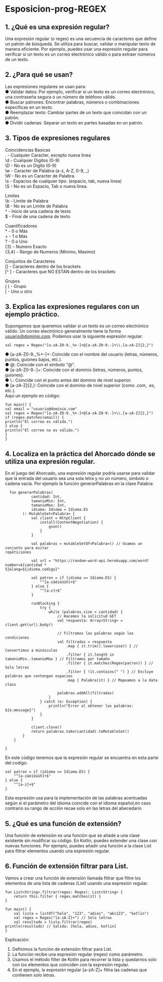 # Esposicion-prog-REGEX

## 1. ¿Qué es una expresión regular? 
Una expresión regular (o regex) es una secuencia de caracteres que define un patrón de 
búsqueda. Se utiliza para buscar, validar o manipular texto de manera eficiente. Por 
ejemplo, puedes usar una expresión regular para verificar si un texto es un correo 
electrónico válido o para extraer números de un texto. 
## 2. ¿Para qué se usan? 
Las expresiones regulares se usan para:  
● Validar datos: Por ejemplo, verificar si un texto es un correo electrónico, una 
contraseña segura o un número de teléfono válido.  
● Buscar patrones: Encontrar palabras, números o combinaciones específicas en un 
texto.  
● Reemplazar texto: Cambiar partes de un texto que coincidan con un patrón.  
● Dividir cadenas: Separar un texto en partes basadas en un patrón.  
## 3. Tipos de expresiones regulares
Coincidencias Basicas  
.       - Cualquier Caracter, excepto nueva linea  
\d      - Cualquier Digitos (0-9)  
\D      - No es un Digito (0-9)  
\w      - Caracter de Palabra (a-z, A-Z, 0-9, _)  
\W      - No es un Caracter de Palabra.  
\s      - Espacios de cualquier tipo. (espacio, tab, nueva linea)  
\S      - No es un Espacio, Tab o nueva linea.  

Limites  
\b      - Limite de Palabra  
\B      - No es un Limite de Palabra  
^       - Inicio de una cadena de texto  
$       - Final de una cadena de texto  

Cuantificadores  
\*       - 0 o Más  
\+       - 1 o Más  
?       - 0 o Uno   
{3}     - Numero Exacto  
{3,4}   - Rango de Numeros (Minimo, Maximo)  

Conjuntos de Caracteres  
[]      - Caracteres dentro de los brackets  
[^ ]    - Caracteres que NO ESTAN dentro de los brackets  

Grupos  
( )     - Grupo  
|       - Uno u otro  
## 3. Explica las expresiones regulares con un ejemplo práctico. 
Supongamos que queremos validar si un texto es un correo electrónico válido. Un correo 
electrónico generalmente tiene la forma usuario@dominio.com. Podemos usar la siguiente 
expresión regular: 
```
val regex = Regex("[a-zA-Z0-9._%+-]+@[a-zA-Z0-9.-]+\\.[a-zA-Z]{2,}")
```
● [a-zA-Z0-9._%+-]+: Coincide con el nombre del usuario (letras, números, puntos, 
guiones bajos, etc.).  
● @: Coincide con el símbolo "@".  
● [a-zA-Z0-9.-]+: Coincide con el dominio (letras, números, puntos, guiones).  
● \\.: Coincide con el punto antes del dominio de nivel superior.  
● [a-zA-Z]{2,}: Coincide con el dominio de nivel superior (como .com, .es, etc.).  
Aqui un ejemplo en código: 
```
fun main() { 
val email = "usuario@dominio.com" 
val regex = Regex("[a-zA-Z0-9._%+-]+@[a-zA-Z0-9.-]+\\.[a-zA-Z]{2,}") 
if (regex.matches(email)) { 
println("El correo es válido.") 
} else { 
println("El correo no es válido.") 
} 
}
```
## 4. Localiza en la práctica del Ahorcado dónde se utiliza una expresión regular. 
 
En el juego del Ahorcado, una expresión regular podría usarse para validar que la entrada 
del usuario sea una sola letra y no un número, símbolo o cadena vacía. Por ejemplo la 
función generarPalabras en la clase Palabra: 
``` 
  fun generarPalabras( 
            cantidad: Int, 
            tamanioMin: Int, 
            tamanioMax: Int, 
            idioma: Idioma = Idioma.ES 
        ): MutableSet<Palabra> { 
            val client = HttpClient { 
                install(ContentNegotiation) { 
                    gson() 
                } 
            } 
 
            val palabras = mutableSetOf<Palabra>() // Usamos un conjunto para evitar 
repeticiones 
 
            val url = "https://random-word-api.herokuapp.com/word?number=${cantidad * 
5}&lang=${idioma.codigo}" 
 
            val patron = if (idioma == Idioma.ES) { 
                "^[a-záéíóúüñ]+$" 
            } else { 
                "^[a-z]+$" 
            } 
 
            runBlocking { 
                try { 
                    while (palabras.size < cantidad) { 
                        // Hacemos la solicitud GET 
                        val respuesta: Array<String> = client.get(url).body() 
 
                        // Filtramos las palabras según las condiciones 
                        val filtradas = respuesta 
                            .map { it.trim().lowercase() } // Convertimos a minúsculas 
                            .filter { it.length in tamanioMin..tamanioMax } // Filtramos por tamaño 
                            .filter { it.matches(Regex(patron)) } // Solo letras 
                            .filter { !it.contains(" ") } // Excluye palabras que contengan espacios 
                            .map { Palabra(it) } // Mapeamos a la data class 
 
                        palabras.addAll(filtradas) 
                    } 
                } catch (e: Exception) { 
                    println("Error al obtener las palabras: ${e.message}") 
                } 
            } 
 
            client.close() 
            return palabras.take(cantidad).toMutableSet() 
        } 
    } 
 
}
```
 
En este código tenemos que la expresión regular se encuentra en esta parte del codigo: 
```
val patron = if (idioma == Idioma.ES) { 
    "^[a-záéíóúüñ]+$" 
} else { 
    "^[a-z]+$" 
} 
```
Esta expresión  usa para la implementación de las palabras acentuadas según si el 
parámetro del idioma coincide con el idioma español,en caso contrario su rango de acción 
recae solo en las letras del abecedario  
 
 
## 5. ¿Qué es una función de extensión? 
Una función de extensión es una función que se añade a una clase existente sin modificar 
su código. En Kotlin, puedes extender una clase con nuevas funciones. Por ejemplo, 
puedes añadir una función a la clase List<String> para filtrar elementos usando una 
expresión regular. 
 
## 6. Función de extensión filtrar para List<String>. 
Vamos a crear una función de extensión llamada filtrar que filtre los elementos de una lista 
de cadenas (List<String>) usando una expresión regular. 
 
```
fun List<String>.filtrar(regex: Regex): List<String> { 
    return this.filter { regex.matches(it) } 
} 
 
fun main() { 
    val lista = listOf("hola", "123", "adios", "abc123", "kotlin") 
    val regex = Regex("[a-zA-Z]+") // Solo letras 
    val resultado = lista.filtrar(regex) 
println(resultado) // Salida: [hola, adios, kotlin] 
}
```
Explicación: 
1. Definimos la función de extensión filtrar para List<String>.  
2. La función recibe una expresión regular (regex) como parámetro.  
3. Usamos el método filter de Kotlin para recorrer la lista y quedarnos solo con los 
elementos que coinciden con la expresión regular.  
4. En el ejemplo, la expresión regular [a-zA-Z]+ filtra las cadenas que contienen solo 
letras. 
